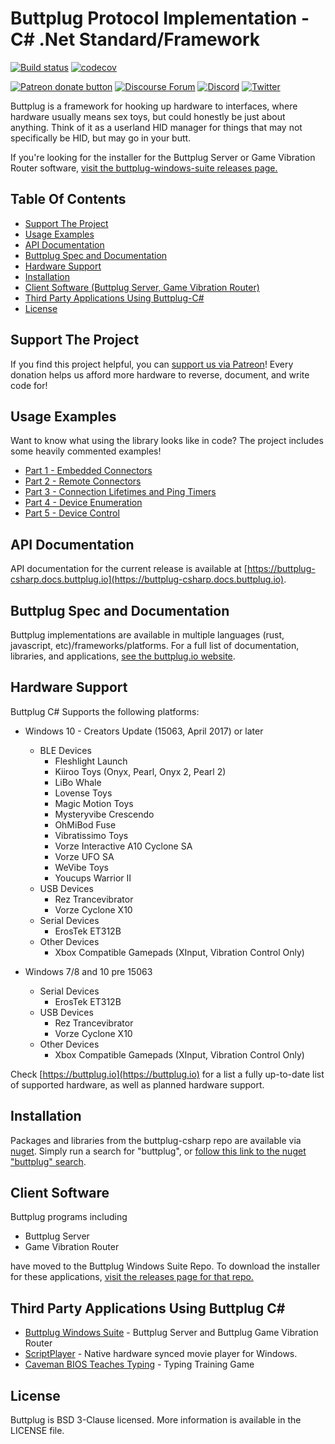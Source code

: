 # Buttplug Protocol Implementation - C# .Net Standard/Framework

[![Build status](https://ci.appveyor.com/api/projects/status/kcrobh9kvkpcjlqg?svg=true)](https://ci.appveyor.com/project/qdot/buttplug-csharp)
[![codecov](https://codecov.io/gh/buttplugio/buttplug-csharp/branch/master/graph/badge.svg)](https://codecov.io/gh/buttplugio/buttplug-csharp)

[![Patreon donate button](https://img.shields.io/badge/patreon-donate-yellow.svg)](https://www.patreon.com/qdot)
[![Discourse Forum](https://img.shields.io/badge/discourse-forum-blue.svg)](https://metafetish.club)
[![Discord](https://img.shields.io/discord/353303527587708932.svg?logo=discord)](https://discord.buttplug.io)
[![Twitter](https://img.shields.io/twitter/follow/buttplugio.svg?style=social&logo=twitter)](https://twitter.com/buttplugio)

Buttplug is a framework for hooking up hardware to interfaces, where
hardware usually means sex toys, but could honestly be just about
anything. Think of it as a userland HID manager for things that may
not specifically be HID, but may go in your butt.

If you're looking for the installer for the Buttplug Server or Game
Vibration Router software, [visit the buttplug-windows-suite releases
page.](https://github.com/buttplugio/buttplug-windows-suite/releases/)

## Table Of Contents

- [Support The Project](#support-the-project)
- [Usage Examples](#examples)
- [API Documentation](#api-documentation)
- [Buttplug Spec and Documentation](#buttplug-spec-and-documentation)
- [Hardware Support](#hardware-support)
- [Installation](#installation)
- [Client Software (Buttplug Server, Game Vibration Router)](#client-software)
- [Third Party Applications Using Buttplug-C#](#third-party-applications-using-buttplug-c)
- [License]()

## Support The Project

If you find this project helpful, you can [support us via
Patreon](http://patreon.com/qdot)! Every donation helps us afford more
hardware to reverse, document, and write code for!

## Usage Examples

Want to know what using the library looks like in code? The project
includes some heavily commented examples!

- [Part 1 - Embedded Connectors](https://github.com/buttplugio/buttplug-csharp/blob/master/Buttplug.Examples.01.EmbeddedClientSetup/Program.cs)
- [Part 2 - Remote Connectors](https://github.com/buttplugio/buttplug-csharp/blob/master/Buttplug.Examples.02.WebsocketClientSetup/Program.cs)
- [Part 3 - Connection Lifetimes and Ping Timers](https://github.com/buttplugio/buttplug-csharp/blob/master/Buttplug.Examples.03.ConnectionLifetimesAndPingTimers/Program.cs)
- [Part 4 - Device Enumeration](https://github.com/buttplugio/buttplug-csharp/blob/master/Buttplug.Examples.04.DeviceEnumeration/Program.cs)
- [Part 5 - Device Control](https://github.com/buttplugio/buttplug-csharp/blob/master/Buttplug.Examples.05.DeviceControl/Program.cs)

## API Documentation

API documentation for the current release is available at
[https://buttplug-csharp.docs.buttplug.io](https://buttplug-csharp.docs.buttplug.io).

## Buttplug Spec and Documentation

Buttplug implementations are available in multiple languages (rust,
javascript, etc)/frameworks/platforms. For a full
list of documentation, libraries, and applications,
[see the buttplug.io website](https://buttplug.io).

## Hardware Support

Buttplug C# Supports the following platforms:

- Windows 10 - Creators Update (15063, April 2017) or later
  - BLE Devices
    - Fleshlight Launch
    - Kiiroo Toys (Onyx, Pearl, Onyx 2, Pearl 2)
    - LiBo Whale
    - Lovense Toys
    - Magic Motion Toys
    - Mysteryvibe Crescendo
    - OhMiBod Fuse
    - Vibratissimo Toys
    - Vorze Interactive A10 Cyclone SA
    - Vorze UFO SA
    - WeVibe Toys
    - Youcups Warrior II
  - USB Devices
    - Rez Trancevibrator
    - Vorze Cyclone X10
  - Serial Devices
    - ErosTek ET312B
  - Other Devices
    - Xbox Compatible Gamepads (XInput, Vibration Control Only)
  
- Windows 7/8 and 10 pre 15063
  - Serial Devices
    - ErosTek ET312B
  - USB Devices
    - Rez Trancevibrator
    - Vorze Cyclone X10
  - Other Devices
    - Xbox Compatible Gamepads (XInput, Vibration Control Only)

Check [https://buttplug.io](https://buttplug.io) for a list a fully
up-to-date list of supported hardware, as well as planned hardware
support.

## Installation

Packages and libraries from the buttplug-csharp repo are available via
[nuget](http://nuget.org). Simply run a search for "buttplug", or
[follow this link to the nuget "buttplug" search](https://www.nuget.org/packages?q=buttplug).

## Client Software

Buttplug programs including

- Buttplug Server
- Game Vibration Router

have moved to the Buttplug Windows Suite Repo. To download the
installer for these applications, [visit the releases
page for that repo.](https://github.com/buttplugio/buttplug-windows-suite/releases/)

## Third Party Applications Using Buttplug C#

- [Buttplug Windows Suite](https://github.com/buttplugio/buttplug-windows-suite) - Buttplug Server and Buttplug Game Vibration Router
- [ScriptPlayer](https://github.com/FredTungsten/ScriptPlayer) - Native hardware synced movie player for Windows.
- [Caveman BIOS Teaches Typing](https://curiousjp.itch.io/caveman-bios-teaches-erotic-typing) - Typing Training Game

## License

Buttplug is BSD 3-Clause licensed. More information is available in
the LICENSE file.
